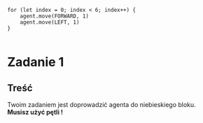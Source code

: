 ```blocks
for (let index = 0; index < 6; index++) {
    agent.move(FORWARD, 1)
    agent.move(LEFT, 1)
}


```
# Zadanie 1

## Treść
Twoim zadaniem jest doprowadzić agenta do niebieskiego bloku.<br>
**Musisz użyć pętli !**

